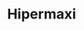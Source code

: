 ---
title: "Hipermaxi"
url: /santa-cruz-de-la-sierra/hipermaxi-avenida-cristo-redentor/
shop: supermercado
---